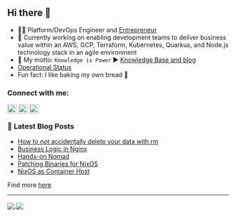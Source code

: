 ## Hi there 👋

- :man_office_worker: Platform/DevOps Engineer and [Entrepreneur](https://mijope.de)
- 🔨 Currently working on enabling development teams to deliver business value within an AWS, GCP, Terraform, Kubernetes, Quarkus, and Node.js technology stack in an agile environment
- 💯 My motto: `Knowledge is Power` ▶️ [Knowledge Base and blog](https://rootknecht.net/)
- [Operational Status](https://allaman.github.io/status/)
- Fun fact: I like baking my own bread 🍞

### Connect with me:

[<img align="left" alt="linkedin | LinkedIn" width="22px" src="https://cdn.jsdelivr.net/npm/simple-icons@v3/icons/linkedin.svg" />][linkedin]
[<img align="left" alt="xing | Instagram" width="22px" src="https://cdn.jsdelivr.net/npm/simple-icons@v3/icons/xing.svg" />][xing]
[<img align="left" alt="allamann | Twitter" width="22px" src="https://cdn.jsdelivr.net/npm/simple-icons@v3/icons/twitter.svg" />][twitter]

<br />

### 📕 Latest Blog Posts

<!-- BLOG-POST-LIST:START -->
- [How to not accidentally delete your data with rm](https://rootknecht.net/blog/rm-fails/)
- [Business Logic in Nginx](https://rootknecht.net/blog/logic-in-nginx/)
- [Hands-on Nomad](https://rootknecht.net/blog/hands-on-nomad/)
- [Patching Binaries for NixOS](https://rootknecht.net/blog/patching-binaries-for-nixos/)
- [NixOS as Container Host](https://rootknecht.net/blog/nixos-as-host/)
<!-- BLOG-POST-LIST:END -->

Find more [here](https://rootknecht.net/blog/)

---

<a href="https://github.com/anuraghazra/github-readme-stats">
  <img align="center" src="https://github-readme-stats.vercel.app/api/top-langs/?username=allaman&langs_count=10&layout=compact&theme=tokyonight&hide_title=true&exclude_repo=" />
</a>
<a href="https://github.com/anuraghazra/github-readme-stats">
  <img align="center" src="https://github-readme-stats.vercel.app/api?username=allaman&count_private=true&show_icons=true&theme=tokyonight&hide_rank=true&hide_title=true" />
</a>

[twitter]: https://twitter.com/@allamann
[linkedin]: https://www.linkedin.com/in/michael-peter-4aa918107/
[xing]: https://www.xing.com/profile/Michael_Peter94/
